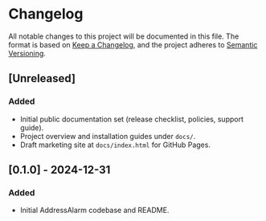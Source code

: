 # Changelog

All notable changes to this project will be documented in this file. The format is based on [Keep a Changelog](https://keepachangelog.com/en/1.1.0/), and the project adheres to [Semantic Versioning](https://semver.org/spec/v2.0.0.html).

## [Unreleased]
### Added
- Initial public documentation set (release checklist, policies, support guide).
- Project overview and installation guides under `docs/`.
- Draft marketing site at `docs/index.html` for GitHub Pages.

## [0.1.0] - 2024-12-31
### Added
- Initial AddressAlarm codebase and README.
